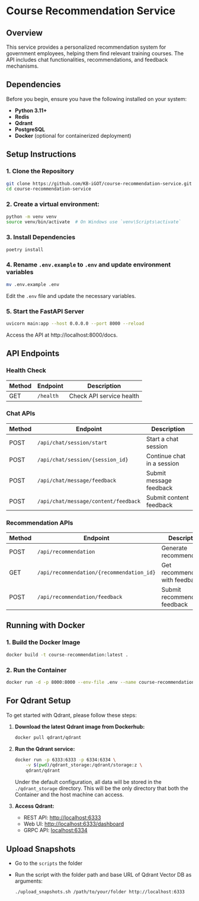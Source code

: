 # Course Recommendation Service

## Overview
This service provides a personalized recommendation system for government employees, helping them find relevant training courses. The API includes chat functionalities, recommendations, and feedback mechanisms.

## Dependencies
Before you begin, ensure you have the following installed on your system:

- **Python 3.11+**
- **Redis**
- **Qdrant**
- **PostgreSQL**
- **Docker** (optional for containerized deployment)


## Setup Instructions
### 1. Clone the Repository
```bash
git clone https://github.com/KB-iGOT/course-recommendation-service.git
cd course-recommendation-service
```

### 2. Create a virtual environment:
```bash
python -m venv venv
source venv/bin/activate  # On Windows use `venv\Scripts\activate`
```

### 3. Install Dependencies
```bash
poetry install
```

### 4. Rename `.env.example` to `.env` and update environment variables
```bash
mv .env.example .env
```
Edit the `.env` file and update the necessary variables.

### 5. Start the FastAPI Server
```bash
uvicorn main:app --host 0.0.0.0 --port 8000 --reload
```
Access the API at http://localhost:8000/docs.

## API Endpoints

### Health Check
| Method | Endpoint | Description |
|--------|----------|-------------|
| GET | `/health` | Check API service health |

### Chat APIs
| Method | Endpoint | Description |
|--------|----------|-------------|
| POST | `/api/chat/session/start` | Start a chat session |
| POST | `/api/chat/session/{session_id}` | Continue chat in a session |
| POST | `/api/chat/message/feedback` | Submit message feedback |
| POST | `/api/chat/message/content/feedback` | Submit content feedback |

### Recommendation APIs
| Method | Endpoint | Description |
|--------|----------|-------------|
| POST | `/api/recommendation` | Generate recommendation |
| GET | `/api/recommendation/{recommendation_id}` | Get recommendation with feedback |
| POST | `/api/recommendation/feedback` | Submit recommendation feedback |

## Running with Docker
### 1. Build the Docker Image
```bash
docker build -t course-recommendation:latest .
```
### 2. Run the Container
```bash
docker run -d -p 8000:8000 --env-file .env --name course-recommendation-container course-recommendation:latest
```

## For Qdrant Setup

To get started with Qdrant, please follow these steps:

1. **Download the latest Qdrant image from Dockerhub:**

   ```bash
   docker pull qdrant/qdrant
   ```

2. **Run the Qdrant service:**

   ```bash
   docker run -p 6333:6333 -p 6334:6334 \
       -v $(pwd)/qdrant_storage:/qdrant/storage:z \
       qdrant/qdrant
   ```

   Under the default configuration, all data will be stored in the `./qdrant_storage` directory. This will be the only directory that both the Container and the host machine can access.

3. **Access Qdrant:**

   - REST API: [http://localhost:6333](http://localhost:6333)
   - Web UI: [http://localhost:6333/dashboard](http://localhost:6333/dashboard)
   - GRPC API: [localhost:6334](http://localhost:6334)

## Upload Snapshots

- Go to the `scripts` the folder  
- Run the script with the folder path and base URL of Qdrant Vector DB as arguments:

   ```./upload_snapshots.sh /path/to/your/folder http://localhost:6333```